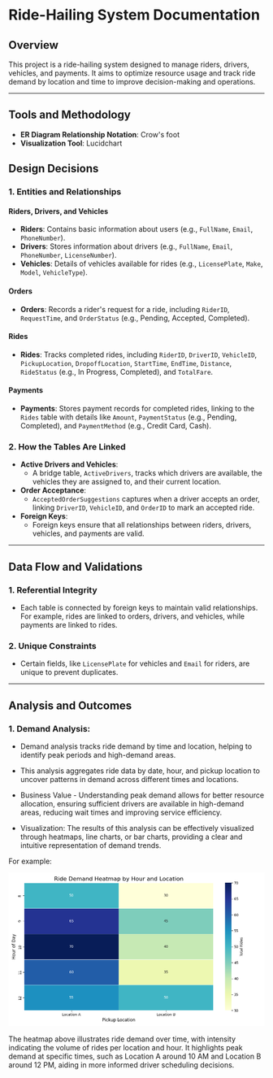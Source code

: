 
# Ride-Hailing System Documentation

## Overview
This project is a ride-hailing system designed to manage riders, drivers, vehicles, and payments. It aims to optimize resource usage and track ride demand by location and time to improve decision-making and operations.

--- 

## Tools and Methodology

- **ER Diagram Relationship Notation**: Crow's foot
- **Visualization Tool**: Lucidchart

## Design Decisions

### 1. **Entities and Relationships**

#### **Riders, Drivers, and Vehicles**
   - **Riders**: Contains basic information about users (e.g., `FullName`, `Email`, `PhoneNumber`).
   - **Drivers**: Stores information about drivers (e.g., `FullName`, `Email`, `PhoneNumber`, `LicenseNumber`).
   - **Vehicles**: Details of vehicles available for rides (e.g., `LicensePlate`, `Make`, `Model`, `VehicleType`).

#### **Orders**
   - **Orders**: Records a rider's request for a ride, including `RiderID`, `RequestTime`, and `OrderStatus` (e.g., Pending, Accepted, Completed).

#### **Rides**
   - **Rides**: Tracks completed rides, including `RiderID`, `DriverID`, `VehicleID`, `PickupLocation`, `DropoffLocation`, `StartTime`, `EndTime`, `Distance`, `RideStatus` (e.g., In Progress, Completed), and `TotalFare`.

#### **Payments**
   - **Payments**: Stores payment records for completed rides, linking to the `Rides` table with details like `Amount`, `PaymentStatus` (e.g., Pending, Completed), and `PaymentMethod` (e.g., Credit Card, Cash).

### 2. **How the Tables Are Linked**
   - **Active Drivers and Vehicles**:
     - A bridge table, `ActiveDrivers`, tracks which drivers are available, the vehicles they are assigned to, and their current location.
   - **Order Acceptance**:
     - `AcceptedOrderSuggestions` captures when a driver accepts an order, linking `DriverID`, `VehicleID`, and `OrderID` to mark an accepted ride.
   - **Foreign Keys**:
     - Foreign keys ensure that all relationships between riders, drivers, vehicles, and payments are valid.

---

## Data Flow and Validations

### 1. **Referential Integrity**
- Each table is connected by foreign keys to maintain valid relationships. For example, rides are linked to orders, drivers, and vehicles, while payments are linked to rides.
   
### 2. **Unique Constraints**
- Certain fields, like `LicensePlate` for vehicles and `Email` for riders, are unique to prevent duplicates.

---

## Analysis and Outcomes

### 1. **Demand Analysis**:

- Demand analysis tracks ride demand by time and location, helping to identify peak periods and high-demand areas.

- This analysis aggregates ride data by date, hour, and pickup location to uncover patterns in demand across different times and locations.

- Business Value - Understanding peak demand allows for better resource allocation, ensuring sufficient drivers are available in high-demand areas, reducing wait times and improving service efficiency.

- Visualization: The results of this analysis can be effectively visualized through heatmaps, line charts, or bar charts, providing a clear and intuitive representation of demand trends.

For example:

![alt text](assets/image-1.png)

The heatmap above illustrates ride demand over time, with intensity indicating the volume of rides per location and hour. It highlights peak demand at specific times, such as Location A around 10 AM and Location B around 12 PM, aiding in more informed driver scheduling decisions.